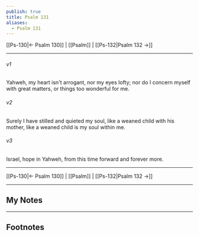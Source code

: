 ```yaml
---
publish: true
title: Psalm 131
aliases:
  - Psalm 131
---
```


[[Ps-130|← Psalm 130]] | [[Psalm]] | [[Ps-132|Psalm 132 →]]
***



###### v1 
Yahweh, my heart isn't arrogant, nor my eyes lofty; nor do I concern myself with great matters, or things too wonderful for me. 

###### v2 
Surely I have stilled and quieted my soul, like a weaned child with his mother, like a weaned child is my soul within me. 

###### v3 
Israel, hope in Yahweh, from this time forward and forever more.

***
[[Ps-130|← Psalm 130]] | [[Psalm]] | [[Ps-132|Psalm 132 →]]

---
## My Notes

---
## Footnotes